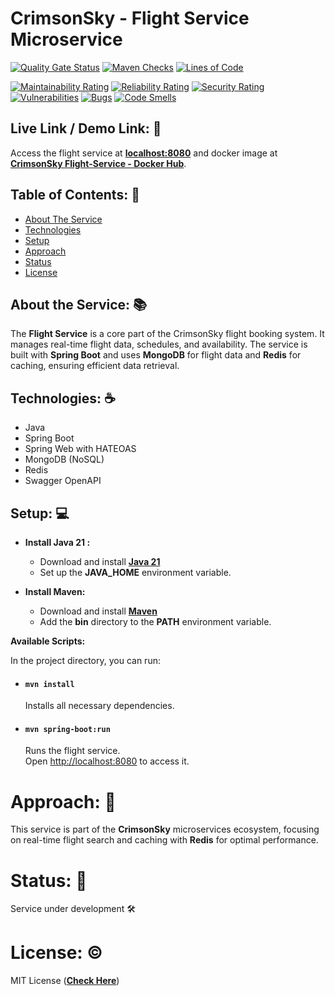 # CrimsonSky - Flight Service Microservice

[![Quality Gate Status](https://sonarcloud.io/api/project_badges/measure?project=ved-asole_flight-service&metric=alert_status)](https://sonarcloud.io/summary/new_code?id=ved-asole_flight-service)
[![Maven Checks](https://github.com/ved-asole/flight-service/actions/workflows/maven-checks.yml/badge.svg)](https://github.com/ved-asole/flight-service/actions/workflows/maven-checks.yml)
[![Lines of Code](https://sonarcloud.io/api/project_badges/measure?project=ved-asole_flight-service&metric=ncloc)](https://sonarcloud.io/summary/new_code?id=ved-asole_flight-service)

[![Maintainability Rating](https://sonarcloud.io/api/project_badges/measure?project=ved-asole_flight-service&metric=sqale_rating)](https://sonarcloud.io/summary/new_code?id=ved-asole_flight-service)
[![Reliability Rating](https://sonarcloud.io/api/project_badges/measure?project=ved-asole_flight-service&metric=reliability_rating)](https://sonarcloud.io/summary/new_code?id=ved-asole_flight-service)
[![Security Rating](https://sonarcloud.io/api/project_badges/measure?project=ved-asole_flight-service&metric=security_rating)](https://sonarcloud.io/summary/new_code?id=ved-asole_flight-service)
[![Vulnerabilities](https://sonarcloud.io/api/project_badges/measure?project=ved-asole_flight-service&metric=vulnerabilities)](https://sonarcloud.io/summary/new_code?id=ved-asole_flight-service)
[![Bugs](https://sonarcloud.io/api/project_badges/measure?project=ved-asole_flight-service&metric=bugs)](https://sonarcloud.io/summary/new_code?id=ved-asole_flight-service)
[![Code Smells](https://sonarcloud.io/api/project_badges/measure?project=ved-asole_flight-service&metric=code_smells)](https://sonarcloud.io/summary/new_code?id=ved-asole_flight-service)
## Live Link / Demo Link: 🔗
Access the flight service at **[localhost:8080](http://localhost:8080)** and docker image at **[CrimsonSky Flight-Service - Docker Hub](https://hub.docker.com/r/vedasole/crimsonsky-flight-service)**.

## Table of Contents: 📑

- [About The Service](#about-the-service-)
- [Technologies](#technologies-%EF%B8%8F)
- [Setup](#setup-)
- [Approach](#approach-)
- [Status](#status-)
- [License](#license-%EF%B8%8F)

## About the Service: 📚
The **Flight Service** is a core part of the CrimsonSky flight booking system. It manages real-time flight data, schedules, and availability. The service is built with **Spring Boot** and uses **MongoDB** for flight data and **Redis** for caching, ensuring efficient data retrieval.

## Technologies: ☕️

- Java
- Spring Boot
- Spring Web with HATEOAS
- MongoDB (NoSQL)
- Redis
- Swagger OpenAPI

## Setup: 💻

- **Install Java 21 :**
    - Download and install **[Java 21](https://www.oracle.com/in/java/technologies/downloads/#java21)**
    - Set up the **JAVA_HOME** environment variable.
  

- **Install Maven:**
    - Download and install **[Maven](https://maven.apache.org/download.cgi)**
    - Add the **bin** directory to the **PATH** environment variable.

**Available Scripts:**

In the project directory, you can run:

- #### `mvn install`
    Installs all necessary dependencies.

- #### `mvn spring-boot:run`
    Runs the flight service.\
    Open [http://localhost:8080](http://localhost:8080) to access it.

# Approach: 🚶
This service is part of the **CrimsonSky** microservices ecosystem, focusing on real-time flight search and caching with **Redis** for optimal performance.

# Status: 📶
Service under development 🛠️

# License: ©️
MIT License (**[Check Here](LICENSE)**)